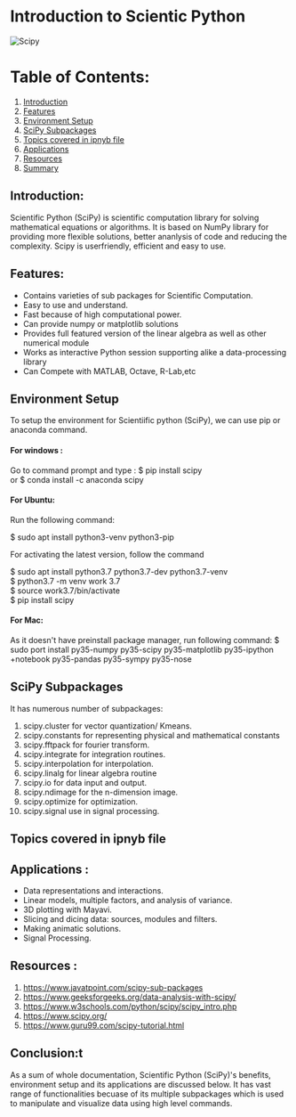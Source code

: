 
# **Introduction to Scientic Python**

![Scipy](https://github.com/ron352/winter-of-contributing/blob/Datascience_With_Python/Datascience_With_Python/Programming/Python/Introduction%20to%20Scientific%20Python/Images/SciPy-a-Python-library-for-mathematics-science-and-engineering.jpg)


# Table of Contents:
 1. [ Introduction ](#introduction)
 2. [ Features](#benefits)
 3. [ Environment Setup](#env)
 4. [ SciPy Subpackages](#sub)
 5. [ Topics covered in ipnyb file](#topic)
 6. [ Applications](#app)
 7. [ Resources](#res)
 8. [ Summary](#sum)

<a name="introduction"></a>

## Introduction:

Scientific Python (SciPy) is scientific computation library for solving mathematical equations or algorithms. It is based on NumPy library for providing more flexible solutions, better ananlysis of code and reducing the complexity. Scipy is userfriendly, efficient and easy to use.


<a name="benefits"></a>

## Features:
- Contains varieties of sub packages for Scientific Computation.
- Easy to use and understand.
- Fast because of high computational power.
- Can provide numpy or matplotlib solutions
- Provides full featured version of the linear algebra as well as other numerical module
- Works as interactive Python session supporting alike a data-processing library 
- Can Compete with MATLAB, Octave, R-Lab,etc

<a name="env"></a>

##  Environment Setup
To setup the environment for Scientiific python (SciPy), we can use pip or anaconda command.
 
#### For windows :
Go to command prompt and type :
$ pip install scipy  
or 
$ conda install -c anaconda scipy  

#### For Ubuntu:
Run the following command:

$ sudo apt install python3-venv python3-pip  

For activating the latest version, follow the command

$ sudo apt install python3.7 python3.7-dev python3.7-venv  
$ python3.7 -m venv work 3.7  
$ source work3.7/bin/activate  
$ pip install scipy

#### For Mac:
As it doesn't have preinstall package manager, run following command:
$ sudo port install py35-numpy py35-scipy py35-matplotlib py35-ipython +notebook py35-pandas py35-sympy py35-nose  
 
<a name="sub"></a>

## SciPy Subpackages
It has numerous number of subpackages:
1. scipy.cluster for  vector quantization/ Kmeans.
2. scipy.constants for representing  physical and mathematical constants
3. scipy.fftpack  for fourier transform.
4. scipy.integrate for integration routines.
5. scipy.interpolation for interpolation.
6. scipy.linalg for linear algebra routine
7. scipy.io for  data input and output.
8. scipy.ndimage for the n-dimension image.
9. scipy.optimize for optimization.
10. scipy.signal	use in signal processing.

<a name="topic"></a>
##  Topics covered in ipnyb file 


<a name="app"></a>
## Applications :
* Data representations and interactions.
* Linear models, multiple factors, and analysis of variance.
* 3D plotting with Mayavi.
* Slicing and dicing data: sources, modules and filters.
* Making animatic solutions.
* Signal Processing.

<a name="res"></a>
## Resources :
1. https://www.javatpoint.com/scipy-sub-packages
2. https://www.geeksforgeeks.org/data-analysis-with-scipy/
3. https://www.w3schools.com/python/scipy/scipy_intro.php
4. https://www.scipy.org/
5. https://www.guru99.com/scipy-tutorial.html

<a name="sum"></a>
## Conclusion:t 
As a sum of whole documentation, Scientific Python (SciPy)'s benefits, environment setup and its applications are discussed below. It has vast range of functionalities becuase of its multiple subpackages which is used to manipulate and visualize data using high level commands.
